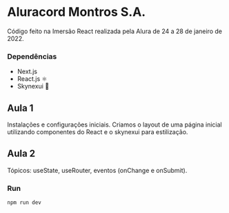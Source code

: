 # Aluracord Montros S.A.
Código feito na Imersão React realizada pela Alura de 24 a 28 de janeiro de 2022.

### Dependências
- Next.js 
- React.js ⚛️
- Skynexui 🎨

## Aula 1
Instalações e configurações iniciais. 
Criamos o layout de uma página inicial utilizando componentes do React e o skynexui para estilização.

## Aula 2
Tópicos: useState, useRouter, eventos (onChange e onSubmit). 

### Run
```sh
npm run dev
```